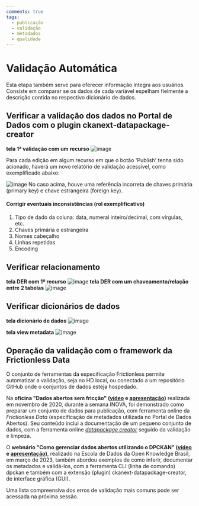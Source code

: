 ```yaml
---
comments: true
tags:
  - publicação
  - validação
  - metadados
  - qualidade
---
```


# Validação Automática 

Esta etapa também serve para oferecer informação íntegra aos usuários. Consiste em comparar se os dados de cada variável espelham fielmente a descrição contida no respectivo dicionário de dados. 

## Verificar a validação dos dados no Portal de Dados com o plugin ckanext-datapackage-creator

**tela 1ª validação com um recurso**
![image](https://user-images.githubusercontent.com/52294411/235264375-c3aae20c-e3fa-49f7-943a-32b6369b908d.png)

Para cada edição em algum recurso em que o botão 'Publish' tenha sido acionado, haverá um novo relatório de validação acessível, como exemplificado abaixo:

![image](https://user-images.githubusercontent.com/52294411/235788319-564166d7-ca89-403b-a473-f4255eb4f165.png)
No caso acima, houve uma referência incorreta de chaves primária (primary key) e chave estrangeira (foreign key). 

#### Corrigir eventuais inconsistências (rol exemplificativo)

1. Tipo de dado da coluna: data, numeral inteiro/decimal, com vírgulas, etc.
2. Chaves primária e estrangeira
3. Nomes cabeçalho 
4. Linhas repetidas
5. Encoding

## Verificar relacionamento

**tela DER com 1º recurso**
![image](https://user-images.githubusercontent.com/52294411/235264314-ce96eb4a-b268-4b6e-ab10-ca9002f66f95.png)
**tela DER com um chaveamento/relação entre 2 tabelas**
![image](https://user-images.githubusercontent.com/52294411/235786800-3c4c4ad8-b703-44c5-b0df-e001160aaf20.png)

## Verificar dicionários de dados

**tela dicionário de dados**
![image](https://user-images.githubusercontent.com/52294411/235264281-eb229f34-7f0a-400c-9be0-99a1da899cde.png)

**tela view metadata**
![image](https://user-images.githubusercontent.com/52294411/235264263-c21ab52f-eede-4e4e-9a69-9d75ae3b0b1f.png)


## Operação da validação com o framework da Frictionless Data

O conjunto de ferramentas da especificação Frictionless permite automatizar a validação, seja no HD local, ou conectado a um repositório GitHub onde o conjuntos de dados esteja hospedado.

Na **oficina "Dados abertos sem fricção" ([vídeo](https://www.youtube.com/watch?v=tZ0bmlnqMuY) e [apresentação](https://ead.prodemge.gov.br/pluginfile.php/19736/mod_resource/content/2/Dados%20Abertos%20sem%20friccao-DCTA-CGE.pdf))** realizada em novembro de 2020, durante a semana INOVA, foi demonstrado como preparar um conjunto de dados para publicação, com ferramenta online da _Frictionless Data_ (especificação de metadados utilizada no Portal de Dados Abertos). Seu conteúdo inclui a documentação de um pequeno conjunto de dados, com a ferramenta online [_datapackage creator_](https://create.frictionlessdata.io/) seguido da validação e limpeza.

O **webnário "Como gerenciar dados abertos utilizando o DPCKAN" ([vídeo](https://www.youtube.com/watch?v=oTCQX5a9eXY) e [apresentação](https://transparencia-mg.github.io/reveal.js/presentations/20230328_gerenciar_dados_abertos_com_dpckan/index.html))**, realizado na Escola de Dados da Open Knowledge Brasil, em março de 2023, também abordou exemplos de como inferir, documentar os metadados e validá-los, com a ferramenta CLI (linha de comando) dpckan e também com a extensão (plugin) ckanext-datapackage-creator, de interface gráfica (GUI).

Uma lista compreensiva dos erros de validação mais comuns pode ser acessada na próxima sessão.

